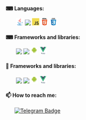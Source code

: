 <h4 align="left">&#9000; Languages:</h4>

<div>&nbsp;&nbsp;&nbsp;&nbsp;&nbsp;&nbsp;
  <a href="https://www.java.com" target="_blank" rel="noreferrer"> <img src="https://raw.githubusercontent.com/devicons/devicon/master/icons/java/java-original.svg" height="20"/></a>
  <a href="https://kotlinlang.org" target="_blank" rel="noreferrer"> <img src="https://www.vectorlogo.zone/logos/kotlinlang/kotlinlang-icon.svg" height="20"/></a>
  <a href="https://developer.mozilla.org/en-US/docs/Web/JavaScript" target="_blank" rel="noreferrer"> <img src="https://raw.githubusercontent.com/devicons/devicon/master/icons/javascript/javascript-original.svg" height="20"/></a>
  <a href="https://www.w3.org/html/" target="_blank" rel="noreferrer"> <img src="https://raw.githubusercontent.com/devicons/devicon/master/icons/html5/html5-original-wordmark.svg" height="20"/></a>
  <a href="https://www.w3schools.com/css/" target="_blank" rel="noreferrer"><img src="https://raw.githubusercontent.com/devicons/devicon/master/icons/css3/css3-original-wordmark.svg" height="20"/></a> 
</div>

<h4 align="left">&#9000; Frameworks and libraries:</h4>
<div>&nbsp;&nbsp;&nbsp;&nbsp;&nbsp;&nbsp;
  <a href="https://spring.io/" target="_blank" rel="noreferrer"> <img src="https://www.vectorlogo.zone/logos/springio/springio-icon.svg" height="20"/></a>
  <a href="https://hibernate.org/" target="_blank" rel="noreferrer"> <img src="https://hibernate.org/images/hibernate-logo.svg" height="20"/></a>
  <a href="https://developer.android.com" target="_blank" rel="noreferrer"> <img src="https://raw.githubusercontent.com/devicons/devicon/master/icons/android/android-original-wordmark.svg" height="20"/></a> 
  <a href="https://vuejs.org/" target="_blank" rel="noreferrer"> <img src="https://raw.githubusercontent.com/devicons/devicon/master/icons/vuejs/vuejs-original-wordmark.svg" height="20"/></a>
</div>

<h4 align="left">&#128190; Frameworks and libraries:</h4>
<div>&nbsp;&nbsp;&nbsp;&nbsp;&nbsp;&nbsp;
  <a href="https://spring.io/" target="_blank" rel="noreferrer"> <img src="https://www.vectorlogo.zone/logos/springio/springio-icon.svg" height="20"/></a>
  <a href="https://hibernate.org/" target="_blank" rel="noreferrer"> <img src="https://hibernate.org/images/hibernate-logo.svg" height="20"/></a>
  <a href="https://developer.android.com" target="_blank" rel="noreferrer"> <img src="https://raw.githubusercontent.com/devicons/devicon/master/icons/android/android-original-wordmark.svg" height="20"/></a> 
  <a href="https://vuejs.org/" target="_blank" rel="noreferrer"> <img src="https://raw.githubusercontent.com/devicons/devicon/master/icons/vuejs/vuejs-original-wordmark.svg" height="20"/></a>
</div>

<h4 align="left">📫 How to reach me:</h4>

&nbsp;&nbsp;&nbsp;&nbsp;&nbsp;&nbsp;[![Telegram Badge](https://img.shields.io/badge/-Bogdanov_Ilya-blue?style=flat&logo=Telegram&logoColor=white)](https://t.me/ejsband)




